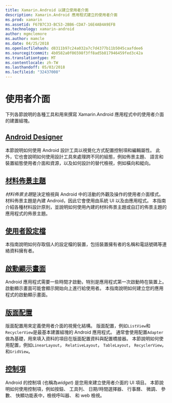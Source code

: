 ```yaml
---
title: Xamarin.Android 以建立使用者介面
description: Xamarin.Android 應用程式建立的使用者介面
ms.prod: xamarin
ms.assetid: F67B7C33-BC53-2BB6-CDA7-16E4AB4A9EFB
ms.technology: xamarin-android
author: mgmclemore
ms.author: mamcle
ms.date: 04/25/2018
ms.openlocfilehash: d8311b97c24a032a7c7d4377b11b5045caafdee6
ms.sourcegitcommit: 4b0582a0f06598f3ff8ad5b817946459fed3c42a
ms.translationtype: MT
ms.contentlocale: zh-TW
ms.lasthandoff: 05/03/2018
ms.locfileid: "32437008"
---
```

# <a name="user-interface"></a>使用者介面

下列各節說明的各種工具和用來撰寫 Xamarin.Android 應用程式中的使用者介面的建置組塊。

## <a name="android-designerandroiduser-interfaceandroid-designerindexmd"></a>[Android Designer](~/android/user-interface/android-designer/index.md)

本節說明如何使用 Android 設計工具以視覺化方式配置控制項和編輯屬性。 此外，它也會說明如何使用設計工具來處理跨不同的組態，例如佈景主題、 語言和裝置組態使用者介面和資源，以及如何設計的替代檢視，例如橫向和縱向。

## <a name="material-themeandroiduser-interfacematerial-thememd"></a>[材料佈景主題](~/android/user-interface/material-theme.md)

*材料佈景主題*是決定檢視與 Android 中的活動的外觀及操作的使用者介面樣式。 材料佈景主題是內建 Android，因此它會使用由系統 UI 以及由應用程式。 本指南介紹各種材料設計原則，並說明如何使用內建的材料佈景主題或自訂的佈景主題的應用程式的佈景主題。

## <a name="user-profileandroiduser-interfaceuser-profilemd"></a>[使用者設定檔](~/android/user-interface/user-profile.md)

本指南說明如何存取個人的設定檔的裝置，包括裝置擁有者的名稱和電話號碼等連絡資料擁有者。

## <a name="splash-screenandroiduser-interfacesplash-screenmd"></a>[啟動顯示畫面](~/android/user-interface/splash-screen.md)

Android 應用程式需要一些時間才啟動，特別是應用程式第一次啟動時在裝置上。 啟動顯示畫面可能會顯示開始向上進行給使用者。 本指南說明如何建立您的應用程式的啟動顯示畫面。

## <a name="layoutsandroiduser-interfacelayoutsindexmd"></a>[版面配置](~/android/user-interface/layouts/index.md)

版面配置用來定義使用者介面的視覺化結構。
版面配置，例如`ListView`和`RecyclerView`是最基本建置組塊的 Android 應用程式。 通常會使用配置`Adapter`做為基礎，用來填入資料的項目在版面配置資料與配置橋接器。 本節說明如何使用配置，例如`LinearLayout`， `RelativeLayout`， `TableLayout`， `RecyclerView`，和`GridView`。

## <a name="controlsandroiduser-interfacecontrolsindexmd"></a>[控制項](~/android/user-interface/controls/index.md)

Android 的控制項 (也稱為*widget*) 是您用來建立使用者介面的 UI 項目。 本節說明如何使用控制項，例如按鈕、 工具列、 日期/時間選擇器、 行事曆、 微調、 參數、 快顯功能表中，檢視呼叫器、 和 web 檢視。


